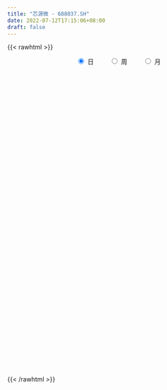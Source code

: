 ```yaml
---
title: "芯源微 - 688037.SH"
date: 2022-07-12T17:15:06+08:00
draft: false
---
```

{{< rawhtml >}}
    <div style="text-align: center">
        <label style="padding: 1rem;"><input style="margin-right: .5rem" type="radio" name="period" value="D" checked onclick="period_change(this)">日</label>
        <label style="padding: 1rem;"><input style="margin-right: .5rem" type="radio" name="period" value="W" onclick="period_change(this)">周</label>
        <label style="padding: 1rem;"><input style="margin-right: .5rem" type="radio" name="period" value="M" onclick="period_change(this)">月</label>
    </div>
    <div id="chart" style="height: 700px;"></div> 
    <script type="text/javascript">
        const D_v = [22683.1,35351.9,24400.16,39507.35,26197.01,26810.59,32271.61,57708.87,43448.81,56652.19,56261.81,34251.07,43810.15,37953.74,37963.05,47174.36,39078.25,36600.87,19349.08,18637.96,17834.83,16092.69,16626.09,22022.64,12704.76,10115.49,15570.11,14780.58,16539.72,21568.88,16411.44,16998.32,13633.7,16067.37,12899.88,60731.67,69074.74,51279.62,34552.03,31836.81,28663.47,23576.93,23564.9,18435.71,25474.81,17687.29,18948.61,27187.14,17381.31,14529.3,11026.0,11393.19,12058.29,18892.23,17723.66,14405.75,14482.36,11908.51,8815.06,12895.72,21374.77,13264.95,17160.53,11236.25,9375.23,7819.04,10450.94,7430.42,7596.86,6801.78,6857.72,8518.19,6802.56,11071.61,7758.45,9888.56,10453.41,7097.59,5921.86,9037.96,13320.18,5882.8,9309.35,5892.41,5488.07,5433.12,17052.99,28769.01,19469.66,15928.65,11024.84,11328.68,10322.67,32779.58,16799.32,15657.49,10410.07,6664.72,5847.46,11685.15,7871.09,7226.4,5455.84,6080.06,6715.65,6878.75,6290.66,5236.13,7020.86,6600.85,7983.0,8839.35,5996.63,7327.34,8586.7,7700.5,6055.78,6992.51,6782.16,10527.26,15094.9,15554.55,14079.43,11763.69,7596.59,8708.73,6991.42,8960.1,13580.82,11642.12,22888.33,28616.88,30438.91,21475.59,11835.42,25213.87,14727.91,17594.69,14250.4,15059.0,32911.13,33697.59,32460.52,20920.51,19238.38,13387.53,14948.09,12952.74,19242.41,10280.54,9782.91,9715.93,10357.78,10561.78,10686.61,11455.49,15334.49,9725.91,6821.58,4924.74,6855.44,5143.88,5267.29,4969.8,4982.34,6172.73,6527.85,4253.96,5972.21,3664.77,4594.13,4037.5,5732.16,7489.61,3390.99,5426.86,4856.4,4334.89,3347.91,3591.39,3538.39,4039.58,5376.09,8101.14,5178.49,3253.12,3831.58,3571.3,3830.04,6899.08,6178.59,8805.96,10680.64,9905.19,6991.29,4487.86,3187.3,2474.79,3010.5,3818.31,2533.36,8412.93,5413.76,2622.85,4205.07,3525.3,10489.67,7997.49,4999.68,3984.24,6202.21,6740.16,4433.87,3272.43,4356.4,3830.11,4521.07,5306.94,8852.19,5883.02,12628.81,12261.22,9741.8,9010.32,5696.37,5636.99,21811.14,18788.63,15064.29,16379.12,18534.02,7848.59,10818.76,20438.42,14632.86,7469.08,18258.44,9097.58,11876.04,18527.45,20506.82,30507.09,16575.64,13352.85,18044.36,13921.09,17506.53,17475.6,13663.25,32410.92,21428.74,15133.24,32631.22,39945.38,23692.33,20812.48,21512.3,22218.65,20233.27,13226.76,14240.4,25705.25,12230.85,17007.67,25073.66,38438.2,32273.62,29090.13,31662.88,26333.8,30534.22,35646.28,22706.62,39695.27,45732.5,36189.56,23269.96,37558.44,26929.88,31621.72,24108.21,18033.93,28870.67,24020.31,24185.62,21355.1,16232.69,28071.58,25641.56,16939.95,17923.89,14316.07,20046.63,15175.57,19428.33,23376.34,31670.04,20843.57,10515.53,14549.5,14252.38,24124.77,22095.2,18504.22,17976.86,14144.83,10844.07,16886.88,18952.36,14456.11,13851.22,12404.31,10699.19,11648.33,12103.95,23360.56,19880.58,10961.95,13601.2,14205.13,17944.81,8409.41,10342.45,7334.65,15153.69,10845.12,10386.95,7026.22,11574.59,11911.64,23408.5,16818.09,16448.46,12664.47,16211.55,25680.86,21481.24,22428.93,34217.97,28077.55,15583.33,15511.85,13533.31,12736.28,9624.49,19020.92,18759.31,16790.09,16028.3,12305.97,9815.57,13918.38,11643.55,11135.72,11077.9,8581.95,11742.63,11522.57,15079.15,14633.29,12127.51,16579.17,15704.66,15186.48,14793.66,12582.11,9605.88,14278.88,15462.44,10815.33,12472.31,8749.06,10621.01,11519.64,13297.18,11987.21,14180.99,10769.02,11964.85,19306.9,23100.33,14125.84,8174.4,17461.8,33197.4,28738.29,17762.55,10972.54,11549.44,21245.98,17208.98,17354.81,11355.44,12702.94,11830.43,9517.34,9361.23,10902.15,9418.03,10040.83,10643.64,15342.78,14599.0,7359.18,6853.54,6809.3,35047.4,46861.07,28693.98,26551.32,19416.93,19849.33,13214.73,15254.82,14748.47,24925.77,26720.73,32286.19,24430.75,12385.66,23849.42,28951.7,33912.71,17318.09,20923.15,13570.99,12251.2,16230.1,12075.65,10879.62,12997.53,17562.26,9495.82,14203.76,14623.04,9141.02,12148.63,11955.35,11408.4,14479.48,26697.0,14170.33,16855.38,12276.57,8976.07,14279.87,13106.52,17599.49,13682.46,16284.82,23774.37,19913.59,15523.67,16760.48,9523.6,35383.34,28472.36,18382.39,11022.11,13045.02,19352.44,17307.68,20300.83,15316.42,13846.82,16394.63,12185.64,11910.26,10537.99,11259.33,26180.02,29759.84,35455.89,34457.76,28446.15,20639.87,17131.3,22426.17,12687.9,24621.08,20037.45,20694.3,15546.19,16802.36,17229.95,18236.36,18069.58,12877.14,30162.27,27598.25,19719.69,19724.11,14029.34,27764.82,23926.01,43274.16,18688.59,29037.16,21473.48,24042.49]
const D_histogram = [0.0,0.3637606838,0.5144249154,1.0202316505,1.2475435752,1.2727773444,1.1447925454,1.5879388041,1.3928189389,1.9100221594,1.9181499437,1.9731818102,2.1414893641,2.0460892279,2.1916201437,2.0115834427,1.0299015362,-0.9016234455,-2.3781288207,-3.0756298785,-3.3351039472,-3.3894488318,-3.2689107378,-3.7791889318,-4.0387523493,-3.8107595856,-3.029000723,-2.3835057373,-1.6910032189,-0.8521519443,-0.5073303437,-0.062774787,0.0931080287,-0.2109143785,-0.1211601626,0.973597779,2.6973767896,2.7194954014,2.5387995786,2.1708518694,1.5652236512,0.597571696,0.0962944316,-0.4439888211,-0.3124912035,-0.4138647304,-0.80491144,-0.6251117438,-0.671790725,-0.6720109689,-0.7130443651,-0.595916632,-0.4788885242,-0.2348636185,-0.3312913391,-0.6027511813,-0.8196184442,-0.9086212632,-0.8048071975,-0.6737299364,-0.1869231444,-0.0817095423,0.28826456,0.5443958558,0.5517700292,0.370951417,0.4522293532,0.2949088369,0.0166741065,-0.317694377,-0.3747947411,-0.3021245389,-0.0689127626,0.3511342838,0.5623322884,0.3954257395,0.1582848263,-0.0437985234,-0.0670726525,-0.1587800277,-0.5115725152,-0.7926444469,-1.1768720442,-1.308732009,-1.3293153696,-1.2122262542,-0.6937716516,0.1585059134,0.7703741901,1.2034711874,1.2629458395,1.4070768842,1.2865433523,1.7680450781,1.7462923563,1.1305773488,0.5896457926,0.3044800007,0.0611373847,0.0065973127,-0.081199685,-0.1218744578,-0.1261366813,-0.2276806851,-0.272037901,-0.3235549561,-0.4495119167,-0.5085616455,-0.4378194787,-0.2590806831,-0.0584452234,-0.0529427273,-0.1392810966,-0.1258158746,-0.2761293345,-0.5065471786,-0.5154779529,-0.4196797699,-0.4352507383,-0.2763103305,-0.4943242031,-0.8345803181,-0.8660413236,-0.6326856919,-0.5817344332,-0.6062506321,-0.6805068371,-0.8302732463,-0.6449294687,-0.3279906506,0.3555055097,1.3182662899,2.1377473121,2.4424300569,2.4080138626,1.6934184099,1.1215306061,0.8866832406,0.7221285855,0.3865269193,1.0561774089,1.3534659706,1.6456704684,1.3655114528,1.2685049836,1.0478964496,0.7270839999,0.442227164,0.3508228041,0.135773791,-0.1592112362,-0.2344778292,-0.1567001398,-0.0167116448,-0.0913671436,-0.5229882369,-1.480000248,-1.6776532297,-1.5740699609,-1.5515542165,-1.2252205283,-0.9448595347,-0.7843525224,-0.7387791935,-0.68107178,-0.8176192393,-0.8212023207,-0.5957966451,-0.4600470966,-0.3655001178,-0.3500409728,-0.3229001722,-0.4971699311,-0.8505907544,-0.962706217,-0.7974419963,-0.7734067719,-0.8284538893,-0.8376733288,-0.7379187927,-0.6359502217,-0.4867120607,-0.3030730526,0.0361434115,0.033811564,0.0376199678,0.1707123735,0.1866566603,0.1649277666,0.0265372481,0.1132282063,0.4019255139,0.5995226108,0.8610358015,0.9120899304,0.8628532858,0.713080178,0.5416185779,0.4779123346,0.4329412579,0.3781093593,0.6241579126,0.6360386017,0.5852287904,0.6094127323,0.6154032583,0.8048322464,0.6309652302,0.3844864191,0.2462156595,0.1345915688,0.2526212592,0.2468161592,0.144628458,-0.0071991899,0.0316244436,0.0946635401,0.2204141797,0.397522074,0.4319798063,0.6397177613,0.9079784983,1.0474319181,1.2183454568,1.2159989975,1.1483567436,1.6418793251,1.807851892,2.1558381912,2.4313783441,2.2873367485,1.8628635613,1.556319336,1.9380136574,1.9021321778,1.660780149,1.738575506,1.4493228,1.1882074663,0.9857023266,1.4479714758,2.1679107503,2.3704090458,2.3946642892,2.1626246626,1.4631963124,0.6943246727,0.4752258386,-0.1189577389,0.4986578304,0.1594208627,-0.4953748931,0.7366829364,1.8189760319,2.8218229301,3.0904589887,3.4412897614,3.6176547763,3.0379351566,1.9816168852,1.5944930847,1.9236264553,1.8140521977,1.8427379012,4.1496207106,7.4151731013,7.7201129719,8.2775379182,7.3752137684,4.767105551,5.2157922391,5.1518476177,3.5775788221,-1.255740787,-4.0592413236,-5.4125766211,-5.8355991456,-6.3662886106,-7.4192715512,-7.4001013899,-6.8506946686,-6.7211411802,-7.1627517445,-7.8877818409,-7.4153575723,-6.3617149565,-5.8626410466,-3.4399260041,-1.6231168498,-0.6452082379,-0.7062154984,-1.2329834025,-2.0161513791,-2.4510595383,-2.9571120918,-4.288801996,-5.0034949808,-4.8397022985,-4.5414913164,-4.0890064398,-3.5274225883,-1.3885094785,-0.6679916871,1.085819255,2.8612647169,2.6916685436,2.2706366867,3.1575667283,3.8654712758,3.7228247423,3.0256403131,1.9952175483,0.8634704843,0.9157747701,0.1654701622,-2.10703595,-3.2651733719,-4.0555530185,-4.7351459458,-4.7226086598,-4.9438945994,-4.8944749342,-4.6668174023,-4.3593738704,-3.5179831645,-2.3269594789,-1.585297653,-1.2096926606,-1.4161386116,-0.9222759903,-1.119858855,-0.8565944122,-0.3846131108,0.0730688843,0.0994071437,-0.5087040885,-0.0959568539,0.8018475858,3.9414283942,5.359064392,5.2043710105,4.412054831,3.7455163104,2.6775048004,1.9508304707,2.0358949528,2.0303287686,2.299302209,2.6629370862,2.4187665067,2.0370475654,1.3528253501,0.9610609929,0.1787221178,-0.0030764051,-0.2667141546,-0.4510707758,-0.6854477198,-1.2481197552,-1.824675719,-1.7775795287,-2.3641956813,-2.1414546309,-1.66519417,-2.3211752101,-2.7000911189,-3.0573818012,-3.4437049512,-3.7007854602,-4.2333865082,-4.4180102061,-4.2556524191,-3.984391312,-3.2109449083,-2.6913956347,-2.473339121,-2.6670261279,-2.5741436554,-2.5469832259,-2.6115179952,-2.7605664101,-2.453256016,-2.3867119138,-1.9662408206,-0.6516265294,0.3084917558,0.5607864194,0.5125567305,0.6244923503,1.5538557725,1.8596828555,2.2860200261,2.0417440893,1.96603339,1.6987118714,1.3373885469,1.205541123,0.7641160859,0.2362062994,-0.1662506946,0.1478787033,0.621844917,1.3720323422,1.5981274369,1.6665844564,1.8107302131,3.6103251324,4.6863360322,5.1128194287,4.9941586634,4.9466554923,4.4065580325,3.6104429185,2.9707160659,2.0990342812,2.0750380586,2.2865983138,2.0781142322,1.8174018362,1.0369770681,0.8028130187,1.3305513231,1.5010351887,1.4760839894,1.6271627632,1.2036689285,0.7560365684,-0.0780996932,-0.8565900043,-1.3404603642,-2.1103023135,-2.1316212312,-2.3849041602,-2.7304029106,-3.0334229753,-3.3387119335,-3.3448409776,-3.6973294854,-3.8507166537,-4.1209551272,-3.647621336,-3.196342663,-2.5085015382,-2.2764488354,-2.0581683932,-2.1309640842,-2.4024165768,-3.061389973,-3.5113843845,-3.119782268,-2.4004491457,-1.5462286982,-0.7686961759,-0.0724940952,0.3800475292,1.1753922752,1.9102071911,2.5003915575,2.830546219,2.9733224821,3.4157996315,3.6271314127,4.0871407127,4.1896775637,4.2191592613,3.6517921714,3.1344404304,2.5567328389,2.0415954647,1.7437421336,1.9230169993,2.1405913868,3.0372485463,3.7848627407,3.7166893463,3.1597403662,2.2258952041,1.6746964088,1.2620517486,0.2900251228,-0.4009381487,-0.4937805863,-0.4520762753,-0.615652345,-0.9145086488,-1.4610090797,-1.3911029372,-1.3393048989,-0.5690835639,-0.0207188685,-0.0727923382,-0.0822219636,-0.200811337,-1.0333621094,-1.5303171093,-1.0560376488,-0.9150753695,-0.4082311118,-0.1827125355,-0.6803592631]
const D_fast = [0.0,0.4547008547,0.7339713152,1.4948359629,2.0340337814,2.3774618867,2.535675224,3.3758061838,3.5288910533,4.5235998137,5.0112650839,5.559592403,6.2632722979,6.6793944686,7.3728304204,7.6956895801,6.9714830576,4.8145522145,2.7435146341,1.2771061067,0.1838560512,-0.7178510413,-1.4145406318,-2.8696160588,-4.1388675636,-4.8635646962,-4.8390560144,-4.789437463,-4.5196857494,-3.8938724609,-3.6758834462,-3.2470215862,-3.0678617634,-3.4246127652,-3.3651485899,-2.0269912036,0.3711320045,1.0731244666,1.5271285384,1.7018937966,1.4875714911,0.6693124599,0.1921088035,-0.4591716545,-0.4057968377,-0.6106365473,-1.2029111169,-1.1793893567,-1.3940160191,-1.5622390052,-1.7815334927,-1.8133849176,-1.8160789408,-1.6307699397,-1.8100204951,-2.2321681326,-2.6539400066,-2.9700981415,-3.0674858751,-3.1048410981,-2.6647650921,-2.5799788756,-2.1379386333,-1.7457083736,-1.6003916929,-1.6884724509,-1.4941371763,-1.5777304834,-1.8517966872,-2.2655887649,-2.4163878142,-2.4192487468,-2.2032651612,-1.6954345438,-1.3436534671,-1.4117035811,-1.6092732877,-1.8223062683,-1.8623485605,-1.9937509427,-2.4744365589,-2.9536696024,-3.6321152107,-4.0911581778,-4.4440703808,-4.6300378289,-4.2850261392,-3.3931220959,-2.5886602716,-1.8546954775,-1.4794843655,-0.9835840998,-0.7824817936,0.1410312017,0.555851569,0.2227808987,-0.1707392093,-0.379785001,-0.6078432708,-0.6607340148,-0.7688309336,-0.8399743209,-0.8757707148,-1.0342348898,-1.1466015809,-1.279007375,-1.5173423148,-1.703532455,-1.7422451579,-1.628276533,-1.4422523793,-1.449985565,-1.5711442084,-1.5891329551,-1.8084787486,-2.1655333874,-2.3033336498,-2.3124554093,-2.4368390624,-2.3469762371,-2.6885711605,-3.237472355,-3.4854436915,-3.4102594828,-3.5047418323,-3.6808206892,-3.9252036035,-4.2825383243,-4.2584269138,-4.0234857585,-3.2511132207,-1.9587858681,-0.6048680178,0.3104222412,0.8780095125,0.5867686623,0.29526351,0.2820869547,0.298064446,0.0590945097,0.9927893514,1.6284444058,2.3320665207,2.3932853683,2.613405145,2.6547707234,2.5157292737,2.3414292288,2.3377305699,2.1566250045,1.8218371683,1.6879511181,1.7265537725,1.8623643562,1.7648670716,1.202498919,-0.124513154,-0.7415794431,-1.0315136646,-1.3968864744,-1.3768579182,-1.3327118082,-1.3682929265,-1.5074143961,-1.6199749276,-1.9609271966,-2.1698108582,-2.093354344,-2.0726165696,-2.0694446203,-2.1414957184,-2.1950799609,-2.4936422026,-3.0597107145,-3.4125027313,-3.4465990096,-3.6159154783,-3.878076068,-4.0967138397,-4.1814390018,-4.2384579862,-4.2108978403,-4.1030270954,-3.7547747784,-3.7486537349,-3.7354403392,-3.55966984,-3.4970613882,-3.4775583402,-3.6093145467,-3.4943165369,-3.1051378508,-2.7576601013,-2.2808879602,-2.0018113487,-1.8353346719,-1.8068377351,-1.8428946908,-1.7871228504,-1.7238586126,-1.6841631714,-1.28207514,-1.1111848004,-1.0156874141,-0.8391502891,-0.6793089485,-0.2886718988,-0.3047976075,-0.4551548139,-0.5318716586,-0.6098478571,-0.4286628519,-0.3727639121,-0.4387944988,-0.5924219442,-0.5456921998,-0.4589872183,-0.2781330337,-0.0016446209,0.1408080629,0.5084754583,1.0037308199,1.4050422192,1.8805421221,2.1821954121,2.4016423441,3.305634757,3.9235702969,4.8105161439,5.6939008827,6.1216934743,6.1629361775,6.2454717862,7.1116695219,7.5513210867,7.7251640952,8.2376033286,8.3106813226,8.3466178555,8.3905382975,9.2148003156,10.4767172777,11.2718178347,11.8947391504,12.2033556895,11.8697264174,11.2744359458,11.1741435714,10.5502205592,11.292500586,10.993118834,10.2144793549,11.6307079186,13.1677450221,14.8760476528,15.9172984586,17.1284516715,18.2092303806,18.38899455,17.8280804999,17.8395799706,18.6496199551,18.9935587468,19.4829289256,22.8272169127,27.9465625787,30.1815306923,32.8083401181,33.7498194105,32.3334875807,34.0861223286,35.3101396116,34.6302655216,29.4830107157,25.6646998483,22.9582203955,21.0762980846,18.9540364669,16.0462356386,14.2153804524,13.0521135065,11.5013816999,9.2690831995,6.5721076428,5.1906925184,4.653906395,3.6873200432,5.2500535847,6.6610835266,7.477690079,7.2401289439,6.4051151892,5.1179093678,4.070236324,2.8249057476,0.4210153444,-1.5445513856,-2.590684278,-3.427846125,-3.9976128584,-4.3178846539,-2.5260989137,-1.9725790441,0.0526867118,2.5434483529,3.0467693155,3.1933966302,4.869718354,6.5439907204,7.3320503724,7.3912760215,6.8596576438,5.9437782009,6.2250261792,5.5160891118,2.7168240121,0.7423932473,-1.0618746539,-2.9252540677,-4.0933689466,-5.5506285361,-6.7248276044,-7.6638744231,-8.4462743588,-8.484379444,-7.8750956282,-7.5297582155,-7.4565763882,-8.0170569921,-7.7537633685,-8.2313109469,-8.1821951072,-7.8063670834,-7.3304178673,-7.279227822,-8.0145150762,-7.6257570552,-6.527490719,-2.4025528121,0.3548492838,1.5012486548,1.8119461831,2.0817867401,1.6831514303,1.4441847182,2.0382229385,2.5402389465,3.3840379391,4.4134070879,4.7739281351,4.9014710851,4.5554552073,4.4039560984,3.6662977527,3.4837301286,3.1534138404,2.8562895252,2.4505506513,1.5758486771,0.5431237836,0.1458250917,-1.0318399813,-1.3444625886,-1.2845006702,-2.5207755128,-3.5747142014,-4.696350334,-5.9435997218,-7.1258765958,-8.7168242709,-10.0059505203,-10.9075058381,-11.632342559,-11.6616323823,-11.8149320174,-12.2152102839,-13.0756538229,-13.6263072642,-14.2358926412,-14.9533069093,-15.7924969267,-16.0985005365,-16.6286344128,-16.6997235248,-15.5480158659,-14.5107746417,-14.1182833733,-14.0383738796,-13.7703151722,-12.4524878069,-11.6817400101,-10.6838978329,-10.4177377474,-10.0019400991,-9.84458365,-9.8715598377,-9.7020219809,-9.9524179964,-10.4212762081,-10.8652958758,-10.5141968021,-9.8847693591,-8.7915738484,-8.1659468945,-7.6808437608,-7.0840154508,-4.3818392484,-2.1342443406,-0.429556087,0.7003228136,1.8894835156,2.451025564,2.5575211795,2.6604733435,2.313550129,2.808313421,3.5915232547,3.9025677312,4.0962057942,3.5750252931,3.5415644984,4.4019406336,4.9476832964,5.2917530944,5.8496225589,5.7270459564,5.4684227384,4.6147615535,3.6221237414,2.8031382904,1.5057207628,0.9514965373,0.1019875682,-0.9261119098,-1.9874877184,-3.1274546599,-3.9697939485,-5.2466148276,-6.3626811593,-7.6631584146,-8.1017299574,-8.4495369501,-8.38882121,-8.725880716,-9.0221423721,-9.6276790842,-10.4997357209,-11.9240566104,-13.251897118,-13.6402405685,-13.5210197326,-13.0533564597,-12.4679979813,-11.7899194245,-11.2423659178,-10.153173103,-8.9408063893,-7.7255241335,-6.6877329172,-5.8016260337,-4.5051989763,-3.387084342,-1.9052898638,-0.7553336219,0.3289378911,0.674518844,0.9407772107,1.0022528288,0.9975143208,1.1355965231,1.7956256386,2.5483478728,4.2043171689,5.8981470485,6.7591459907,6.9921321022,6.614760741,6.482236048,6.3851043249,5.4855839798,4.6943861712,4.478098587,4.4067838291,4.0892946732,3.5618112072,2.6500585064,2.3721889145,2.0891607282,2.7171111721,3.2602961505,3.1900245962,3.1600394799,2.9912472722,1.9003559725,1.0208216953,1.2310917436,1.1432851805,1.5480716602,1.7279121027,1.0601755593]
const D_slow = [0.0,0.0909401709,0.2195463998,0.4746043124,0.7864902062,1.1046845423,1.3908826787,1.7878673797,2.1360721144,2.6135776543,3.0931151402,3.5864105928,4.1217829338,4.6333052408,5.1812102767,5.6841061374,5.9415815214,5.71617566,5.1216434548,4.3527359852,3.5189599984,2.6715977904,1.854370106,0.909572873,-0.1001152143,-1.0528051107,-1.8100552914,-2.4059317257,-2.8286825305,-3.0417205166,-3.1685531025,-3.1842467992,-3.1609697921,-3.2136983867,-3.2439884273,-3.0005889826,-2.3262447852,-1.6463709348,-1.0116710402,-0.4689580728,-0.07765216,0.071740764,0.0958143719,-0.0151828334,-0.0933056343,-0.1967718169,-0.3979996769,-0.5542776128,-0.7222252941,-0.8902280363,-1.0684891276,-1.2174682856,-1.3371904166,-1.3959063213,-1.478729156,-1.6294169513,-1.8343215624,-2.0614768782,-2.2626786776,-2.4311111617,-2.4778419478,-2.4982693333,-2.4262031933,-2.2901042294,-2.1521617221,-2.0594238678,-1.9463665295,-1.8726393203,-1.8684707937,-1.9478943879,-2.0415930732,-2.1171242079,-2.1343523986,-2.0465688276,-1.9059857555,-1.8071293206,-1.767558114,-1.7785077449,-1.795275908,-1.8349709149,-1.9628640437,-2.1610251555,-2.4552431665,-2.7824261688,-3.1147550112,-3.4178115747,-3.5912544876,-3.5516280093,-3.3590344618,-3.0581666649,-2.742430205,-2.390660984,-2.0690251459,-1.6270138764,-1.1904407873,-0.9077964501,-0.760385002,-0.6842650018,-0.6689806556,-0.6673313274,-0.6876312487,-0.7180998631,-0.7496340334,-0.8065542047,-0.87456368,-0.955452419,-1.0678303981,-1.1949708095,-1.3044256792,-1.36919585,-1.3838071558,-1.3970428377,-1.4318631118,-1.4633170804,-1.5323494141,-1.6589862087,-1.787855697,-1.8927756394,-2.001588324,-2.0706659066,-2.1942469574,-2.4028920369,-2.6194023678,-2.7775737908,-2.9230073991,-3.0745700571,-3.2446967664,-3.452265078,-3.6134974451,-3.6954951078,-3.6066187304,-3.2770521579,-2.7426153299,-2.1320078157,-1.53000435,-1.1066497476,-0.826267096,-0.6045962859,-0.4240641395,-0.3274324097,-0.0633880574,0.2749784352,0.6863960523,1.0277739155,1.3449001614,1.6068742738,1.7886452738,1.8992020648,1.9869077658,2.0208512136,1.9810484045,1.9224289472,1.8832539123,1.8790760011,1.8562342152,1.7254871559,1.3554870939,0.9360737865,0.5425562963,0.1546677422,-0.1516373899,-0.3878522736,-0.5839404042,-0.7686352025,-0.9389031475,-1.1433079574,-1.3486085375,-1.4975576988,-1.612569473,-1.7039445024,-1.7914547456,-1.8721797887,-1.9964722715,-2.2091199601,-2.4497965143,-2.6491570134,-2.8425087064,-3.0496221787,-3.2590405109,-3.4435202091,-3.6025077645,-3.7241857797,-3.7999540428,-3.7909181899,-3.7824652989,-3.773060307,-3.7303822136,-3.6837180485,-3.6424861068,-3.6358517948,-3.6075447432,-3.5070633647,-3.3571827121,-3.1419237617,-2.9139012791,-2.6981879576,-2.5199179131,-2.3845132686,-2.265035185,-2.1567998705,-2.0622725307,-1.9062330526,-1.7472234021,-1.6009162045,-1.4485630214,-1.2947122069,-1.0935041453,-0.9357628377,-0.8396412329,-0.7780873181,-0.7444394259,-0.6812841111,-0.6195800713,-0.5834229568,-0.5852227543,-0.5773166434,-0.5536507583,-0.4985472134,-0.3991666949,-0.2911717433,-0.131242303,0.0957523216,0.3576103011,0.6621966653,0.9661964147,1.2532856006,1.6637554318,2.1157184048,2.6546779526,3.2625225387,3.8343567258,4.3000726161,4.6891524501,5.1736558645,5.6491889089,6.0643839462,6.4990278227,6.8613585227,7.1584103892,7.4048359709,7.7668288398,8.3088065274,8.9014087889,9.5000748612,10.0407310268,10.4065301049,10.5801112731,10.6989177328,10.669178298,10.7938427556,10.8336979713,10.709854248,10.8940249821,11.3487689901,12.0542247227,12.8268394698,13.6871619102,14.5915756043,15.3510593934,15.8464636147,16.2450868859,16.7259934997,17.1795065491,17.6401910244,18.6775962021,20.5313894774,22.4614177204,24.5308021999,26.374605642,27.5663820298,28.8703300895,30.158291994,31.0526866995,30.7387515027,29.7239411718,28.3707970166,26.9118972302,25.3203250775,23.4655071897,21.6154818423,19.9028081751,18.2225228801,16.431834944,14.4598894837,12.6060500906,11.0156213515,9.5499610899,8.6899795888,8.2842003764,8.1228983169,7.9463444423,7.6380985917,7.1340607469,6.5212958623,5.7820178394,4.7098173404,3.4589435952,2.2490180205,1.1136451914,0.0913935815,-0.7904620656,-1.1375894352,-1.304587357,-1.0331325432,-0.317816364,0.3551007719,0.9227599436,1.7121516256,2.6785194446,3.6092256302,4.3656357084,4.8644400955,5.0803077166,5.3092514091,5.3506189497,4.8238599621,4.0075666192,2.9936783645,1.8098918781,0.6292397132,-0.6067339367,-1.8303526702,-2.9970570208,-4.0869004884,-4.9663962795,-5.5481361493,-5.9444605625,-6.2468837277,-6.6009183805,-6.8314873781,-7.1114520919,-7.3256006949,-7.4217539726,-7.4034867516,-7.3786349656,-7.5058109878,-7.5298002012,-7.3293383048,-6.3439812063,-5.0042151082,-3.7031223556,-2.6001086479,-1.6637295703,-0.9943533702,-0.5066457525,0.0023279857,0.5099101779,1.0847357301,1.7504700017,2.3551616284,2.8644235197,3.2026298572,3.4428951055,3.4875756349,3.4868065336,3.420127995,3.307360301,3.1359983711,2.8239684323,2.3677995025,1.9234046204,1.3323557,0.7969920423,0.3806934998,-0.1996003027,-0.8746230825,-1.6389685328,-2.4998947706,-3.4250911356,-4.4834377627,-5.5879403142,-6.651853419,-7.647951247,-8.450687474,-9.1235363827,-9.7418711629,-10.4086276949,-11.0521636088,-11.6889094153,-12.3417889141,-13.0319305166,-13.6452445206,-14.241922499,-14.7334827042,-14.8963893365,-14.8192663976,-14.6790697927,-14.5509306101,-14.3948075225,-14.0063435794,-13.5414228655,-12.969917859,-12.4594818367,-11.9679734892,-11.5432955213,-11.2089483846,-10.9075631039,-10.7165340824,-10.6574825075,-10.6990451812,-10.6620755054,-10.5066142761,-10.1636061906,-9.7640743313,-9.3474282172,-8.894745664,-7.9921643809,-6.8205803728,-5.5423755156,-4.2938358498,-3.0571719767,-1.9555324686,-1.052921739,-0.3102427225,0.2145158478,0.7332753624,1.3049249409,1.8244534989,2.278803958,2.538048225,2.7387514797,3.0713893105,3.4466481077,3.815669105,4.2224597958,4.5233770279,4.71238617,4.6928612467,4.4787137457,4.1435986546,3.6160230762,3.0831177685,2.4868917284,1.8042910008,1.0459352569,0.2112572736,-0.6249529708,-1.5492853422,-2.5119645056,-3.5422032874,-4.4541086214,-5.2531942872,-5.8803196717,-6.4494318806,-6.9639739789,-7.4967149999,-8.0973191441,-8.8626666374,-9.7405127335,-10.5204583005,-11.1205705869,-11.5071277615,-11.6993018054,-11.7174253292,-11.622413447,-11.3285653782,-10.8510135804,-10.225915691,-9.5182791362,-8.7749485157,-7.9209986079,-7.0142157547,-5.9924305765,-4.9450111856,-3.8902213702,-2.9772733274,-2.1936632198,-1.5544800101,-1.0440811439,-0.6081456105,-0.1273913607,0.407756486,1.1670686226,2.1132843078,3.0424566444,3.8323917359,4.388865537,4.8075396392,5.1230525763,5.195558857,5.0953243198,4.9718791733,4.8588601044,4.7049470182,4.476319856,4.1110675861,3.7632918518,3.4284656271,3.2861947361,3.2810150189,3.2628169344,3.2422614435,3.1920586092,2.9337180819,2.5511388046,2.2871293924,2.05836055,1.956302772,1.9106246382,1.7405348224]
const D_data = [['2020-06-19', 116.82, 116.6, 113.38, 119.88],['2020-06-22', 118.88, 122.3, 118.58, 126.17],['2020-06-23', 125.6, 121.4, 120.0, 125.89],['2020-06-24', 122.45, 128.3, 121.01, 130.68],['2020-06-29', 126.66, 127.8, 122.57, 127.89],['2020-06-30', 129.39, 127.1, 126.5, 130.99],['2020-07-01', 128.89, 126.05, 123.5, 130.0],['2020-07-02', 131.0, 135.39, 131.0, 144.0],['2020-07-03', 131.0, 129.54, 127.01, 132.8],['2020-07-06', 130.39, 141.01, 130.33, 145.0],['2020-07-07', 141.1, 138.0, 138.0, 151.99],['2020-07-08', 139.05, 140.8, 135.55, 141.88],['2020-07-09', 140.34, 145.03, 138.4, 150.85],['2020-07-10', 142.26, 144.23, 142.26, 148.93],['2020-07-13', 144.21, 149.79, 144.0, 149.96],['2020-07-14', 148.48, 148.08, 138.0, 153.79],['2020-07-15', 151.8, 136.93, 135.65, 152.88],['2020-07-16', 134.0, 118.0, 116.6, 134.8],['2020-07-17', 118.24, 113.91, 113.5, 120.95],['2020-07-20', 114.66, 116.26, 105.1, 117.8],['2020-07-21', 116.28, 117.14, 114.41, 120.48],['2020-07-22', 117.2, 116.6, 115.22, 119.36],['2020-07-23', 114.8, 116.62, 114.5, 119.5],['2020-07-24', 115.98, 105.02, 104.97, 115.98],['2020-07-27', 105.45, 102.99, 101.88, 108.17],['2020-07-28', 104.46, 105.78, 104.04, 106.9],['2020-07-29', 105.82, 112.51, 105.22, 112.8],['2020-07-30', 111.9, 112.2, 111.11, 115.88],['2020-07-31', 111.12, 114.41, 111.12, 115.45],['2020-08-03', 116.5, 118.96, 116.3, 122.5],['2020-08-04', 118.26, 114.99, 113.88, 118.91],['2020-08-05', 121.1, 117.7, 116.68, 122.0],['2020-08-06', 115.55, 115.27, 113.51, 117.8],['2020-08-07', 115.76, 108.6, 107.53, 115.96],['2020-08-10', 108.61, 112.36, 108.61, 112.5],['2020-08-11', 117.99, 128.07, 114.9, 134.0],['2020-08-12', 132.9, 144.7, 127.53, 144.7],['2020-08-13', 144.6, 130.0, 129.6, 144.7],['2020-08-14', 128.11, 128.95, 124.15, 134.93],['2020-08-17', 129.98, 126.9, 122.88, 129.98],['2020-08-18', 125.8, 122.74, 121.36, 128.95],['2020-08-19', 122.03, 114.8, 114.2, 122.8],['2020-08-20', 112.5, 116.95, 112.48, 120.8],['2020-08-21', 117.83, 113.5, 112.22, 120.11],['2020-08-24', 114.38, 120.5, 110.6, 122.4],['2020-08-25', 120.76, 117.35, 116.0, 122.89],['2020-08-26', 116.66, 111.85, 110.62, 117.5],['2020-08-27', 112.48, 117.79, 111.13, 121.98],['2020-08-28', 117.8, 114.7, 112.74, 117.8],['2020-08-31', 114.5, 114.5, 114.41, 119.0],['2020-09-01', 114.5, 113.18, 111.68, 114.7],['2020-09-02', 113.25, 114.68, 112.03, 115.44],['2020-09-03', 113.98, 114.7, 111.7, 115.9],['2020-09-04', 112.65, 116.79, 112.65, 120.97],['2020-09-07', 119.49, 112.49, 111.33, 119.49],['2020-09-08', 111.99, 108.7, 107.1, 112.18],['2020-09-09', 108.7, 107.24, 102.37, 110.98],['2020-09-10', 108.3, 107.04, 106.88, 112.8],['2020-09-11', 108.0, 108.5, 105.57, 109.8],['2020-09-14', 108.7, 108.55, 107.38, 112.8],['2020-09-15', 109.6, 113.99, 106.33, 118.1],['2020-09-16', 112.6, 110.35, 109.7, 114.89],['2020-09-17', 110.88, 114.69, 109.93, 115.97],['2020-09-18', 114.43, 114.96, 112.6, 115.8],['2020-09-21', 117.72, 112.68, 111.78, 117.72],['2020-09-22', 110.3, 109.92, 109.13, 112.94],['2020-09-23', 110.47, 112.98, 109.64, 114.83],['2020-09-24', 112.0, 109.81, 109.8, 113.99],['2020-09-25', 110.83, 106.97, 106.66, 111.05],['2020-09-28', 107.99, 104.21, 104.08, 107.99],['2020-09-29', 105.8, 106.06, 105.0, 108.46],['2020-09-30', 106.44, 107.16, 106.44, 110.45],['2020-10-09', 108.52, 109.55, 108.52, 111.05],['2020-10-12', 109.55, 113.48, 108.11, 114.66],['2020-10-13', 112.5, 112.66, 111.75, 114.9],['2020-10-14', 112.0, 108.16, 107.37, 112.0],['2020-10-15', 108.12, 106.15, 106.0, 112.49],['2020-10-16', 106.72, 105.19, 104.85, 108.0],['2020-10-19', 106.19, 106.52, 105.4, 107.82],['2020-10-20', 106.51, 105.0, 102.4, 106.52],['2020-10-21', 104.23, 99.98, 99.57, 105.35],['2020-10-22', 99.98, 98.34, 97.0, 99.98],['2020-10-23', 99.4, 94.12, 94.0, 100.86],['2020-10-26', 94.1, 94.51, 92.25, 95.77],['2020-10-27', 94.0, 94.01, 93.1, 95.33],['2020-10-28', 94.0, 94.51, 93.02, 95.06],['2020-10-29', 99.99, 100.0, 99.01, 103.28],['2020-10-30', 102.55, 107.18, 100.38, 115.0],['2020-11-02', 107.35, 108.02, 104.0, 110.95],['2020-11-03', 108.44, 108.95, 106.0, 112.0],['2020-11-04', 108.95, 106.18, 106.11, 110.0],['2020-11-05', 107.68, 108.5, 106.03, 109.4],['2020-11-06', 107.46, 106.01, 105.26, 108.88],['2020-11-09', 106.77, 115.5, 106.76, 117.8],['2020-11-10', 113.72, 111.65, 111.4, 114.97],['2020-11-11', 113.0, 103.48, 103.2, 113.0],['2020-11-12', 105.3, 101.85, 101.18, 105.8],['2020-11-13', 101.01, 103.07, 101.01, 104.49],['2020-11-16', 103.0, 102.21, 101.42, 104.2],['2020-11-17', 102.52, 103.7, 98.5, 104.36],['2020-11-18', 103.0, 102.77, 102.0, 104.88],['2020-11-19', 103.6, 102.83, 100.24, 104.5],['2020-11-20', 102.39, 102.96, 102.0, 103.78],['2020-11-23', 102.44, 101.2, 100.5, 103.44],['2020-11-24', 101.2, 101.2, 100.68, 103.67],['2020-11-25', 101.2, 100.48, 99.3, 102.96],['2020-11-26', 100.1, 98.61, 98.5, 101.22],['2020-11-27', 98.8, 98.4, 97.32, 100.47],['2020-11-30', 99.7, 99.5, 97.0, 101.58],['2020-12-01', 99.03, 101.06, 98.77, 101.2],['2020-12-02', 102.0, 102.04, 100.5, 103.8],['2020-12-03', 100.75, 99.91, 99.8, 103.3],['2020-12-04', 99.5, 98.26, 98.1, 100.3],['2020-12-07', 98.93, 99.0, 98.4, 100.97],['2020-12-08', 99.0, 96.2, 95.88, 99.0],['2020-12-09', 96.04, 93.62, 92.7, 96.54],['2020-12-10', 93.63, 95.09, 93.63, 96.03],['2020-12-11', 96.5, 96.0, 94.44, 97.02],['2020-12-14', 96.86, 94.2, 93.39, 96.87],['2020-12-15', 95.26, 96.2, 94.77, 97.39],['2020-12-16', 94.79, 90.7, 89.8, 94.86],['2020-12-17', 89.0, 86.79, 84.41, 89.0],['2020-12-18', 87.5, 88.61, 87.33, 91.99],['2020-12-21', 88.61, 91.49, 88.61, 93.67],['2020-12-22', 91.47, 89.08, 88.5, 91.84],['2020-12-23', 87.71, 87.3, 86.71, 89.29],['2020-12-24', 87.3, 85.44, 84.6, 87.98],['2020-12-25', 85.44, 82.8, 81.98, 85.44],['2020-12-28', 82.57, 86.0, 82.0, 87.0],['2020-12-29', 86.0, 88.1, 84.61, 89.55],['2020-12-30', 87.9, 94.9, 87.07, 96.5],['2020-12-31', 95.1, 103.05, 95.1, 109.1],['2021-01-04', 108.0, 107.05, 103.0, 108.58],['2021-01-05', 107.05, 105.14, 104.01, 108.66],['2021-01-06', 104.11, 103.31, 101.9, 106.58],['2021-01-07', 102.39, 94.21, 91.51, 102.45],['2021-01-08', 95.68, 93.5, 91.57, 96.5],['2021-01-11', 94.94, 96.24, 92.9, 98.5],['2021-01-12', 95.12, 96.61, 93.51, 97.6],['2021-01-13', 96.59, 93.5, 90.3, 97.29],['2021-01-14', 93.9, 107.56, 93.4, 108.8],['2021-01-15', 113.8, 106.5, 105.88, 115.0],['2021-01-18', 101.11, 109.31, 101.11, 112.18],['2021-01-19', 111.3, 103.5, 103.2, 111.5],['2021-01-20', 106.0, 106.0, 103.88, 108.91],['2021-01-21', 108.0, 104.73, 103.55, 109.42],['2021-01-22', 104.0, 102.96, 98.47, 105.99],['2021-01-25', 102.11, 102.5, 98.68, 105.0],['2021-01-26', 101.98, 104.5, 99.8, 107.9],['2021-01-27', 106.0, 102.6, 101.18, 106.0],['2021-01-28', 101.3, 100.49, 100.0, 104.1],['2021-01-29', 101.47, 102.36, 98.06, 102.36],['2021-02-01', 102.0, 104.4, 100.45, 106.3],['2021-02-02', 106.11, 105.97, 101.11, 106.11],['2021-02-03', 105.56, 103.68, 101.0, 105.8],['2021-02-04', 103.1, 97.84, 95.02, 104.5],['2021-02-05', 97.84, 86.9, 86.0, 98.26],['2021-02-08', 88.5, 92.18, 87.99, 94.55],['2021-02-09', 93.56, 94.5, 91.26, 95.44],['2021-02-10', 94.5, 92.62, 92.52, 96.31],['2021-02-18', 92.23, 96.26, 92.23, 98.65],['2021-02-19', 95.01, 96.42, 94.13, 96.8],['2021-02-22', 97.8, 95.35, 92.07, 98.8],['2021-02-23', 95.8, 93.76, 92.18, 95.8],['2021-02-24', 94.43, 93.5, 92.8, 96.2],['2021-02-25', 93.6, 90.1, 89.3, 95.0],['2021-02-26', 89.86, 90.55, 86.61, 92.4],['2021-03-01', 92.36, 93.25, 90.55, 93.36],['2021-03-02', 94.36, 92.46, 91.1, 95.96],['2021-03-03', 91.64, 92.0, 90.5, 92.27],['2021-03-04', 91.89, 90.77, 90.56, 94.5],['2021-03-05', 91.2, 90.5, 89.01, 91.55],['2021-03-08', 90.5, 86.97, 86.8, 91.65],['2021-03-09', 87.25, 82.45, 82.15, 88.44],['2021-03-10', 84.3, 83.15, 82.2, 84.3],['2021-03-11', 83.4, 85.7, 81.32, 86.95],['2021-03-12', 85.8, 83.42, 83.1, 85.8],['2021-03-15', 83.5, 81.28, 80.62, 83.58],['2021-03-16', 82.38, 80.56, 80.25, 82.5],['2021-03-17', 80.42, 81.06, 80.1, 81.93],['2021-03-18', 81.9, 80.58, 80.15, 81.9],['2021-03-19', 80.15, 80.88, 79.1, 80.88],['2021-03-22', 80.5, 81.36, 79.52, 82.9],['2021-03-23', 81.35, 84.08, 81.35, 85.4],['2021-03-24', 83.02, 80.2, 80.1, 83.89],['2021-03-25', 80.19, 79.77, 79.59, 81.27],['2021-03-26', 79.5, 81.31, 78.79, 82.55],['2021-03-29', 81.32, 79.86, 79.82, 82.1],['2021-03-30', 79.99, 78.99, 78.88, 80.0],['2021-03-31', 78.91, 76.65, 75.5, 79.24],['2021-04-01', 76.64, 78.87, 76.55, 79.8],['2021-04-02', 79.64, 82.12, 79.56, 82.65],['2021-04-06', 83.5, 82.21, 81.82, 84.8],['2021-04-07', 84.28, 84.38, 81.8, 85.57],['2021-04-08', 83.35, 82.87, 81.92, 84.3],['2021-04-09', 82.43, 81.93, 81.22, 84.29],['2021-04-12', 81.92, 80.39, 80.1, 82.51],['2021-04-13', 78.9, 79.4, 78.36, 80.88],['2021-04-14', 79.53, 80.19, 78.74, 80.55],['2021-04-15', 79.21, 80.18, 77.81, 80.8],['2021-04-16', 80.39, 79.81, 79.0, 81.0],['2021-04-19', 79.81, 84.22, 79.81, 84.49],['2021-04-20', 83.83, 82.23, 82.08, 84.47],['2021-04-21', 82.9, 81.59, 81.2, 83.6],['2021-04-22', 81.6, 82.72, 80.5, 83.69],['2021-04-23', 82.42, 82.87, 81.26, 83.47],['2021-04-26', 83.37, 86.1, 83.1, 86.47],['2021-04-27', 85.39, 82.02, 81.0, 85.39],['2021-04-28', 81.82, 80.25, 78.73, 82.75],['2021-04-29', 80.4, 80.7, 80.24, 83.46],['2021-04-30', 80.8, 80.4, 78.8, 83.19],['2021-05-06', 80.1, 83.35, 80.0, 83.6],['2021-05-07', 83.3, 82.21, 81.61, 83.95],['2021-05-10', 81.51, 80.78, 79.88, 83.49],['2021-05-11', 80.4, 79.44, 78.0, 81.38],['2021-05-12', 82.3, 81.45, 80.1, 82.3],['2021-05-13', 80.8, 82.0, 80.0, 83.83],['2021-05-14', 82.0, 83.35, 81.05, 83.84],['2021-05-17', 82.85, 85.0, 82.85, 85.43],['2021-05-18', 84.82, 84.07, 83.2, 84.82],['2021-05-19', 84.08, 87.3, 83.99, 88.88],['2021-05-20', 88.0, 89.97, 85.92, 90.36],['2021-05-21', 89.96, 90.28, 88.52, 91.5],['2021-05-24', 90.73, 92.5, 87.0, 93.0],['2021-05-25', 92.3, 91.88, 91.51, 93.7],['2021-05-26', 92.0, 91.98, 91.3, 94.5],['2021-05-27', 92.8, 101.5, 91.46, 105.0],['2021-05-28', 100.37, 100.84, 99.31, 104.49],['2021-05-31', 103.57, 106.45, 103.55, 108.13],['2021-06-01', 106.48, 109.5, 103.66, 112.94],['2021-06-02', 109.49, 107.0, 102.88, 110.08],['2021-06-03', 105.8, 104.19, 103.71, 107.95],['2021-06-04', 102.0, 105.7, 101.0, 107.44],['2021-06-07', 109.9, 116.64, 109.9, 118.0],['2021-06-08', 117.01, 114.66, 110.56, 117.49],['2021-06-09', 115.65, 113.6, 111.11, 115.65],['2021-06-10', 113.08, 119.42, 112.81, 121.93],['2021-06-11', 121.18, 116.48, 116.05, 121.18],['2021-06-15', 111.48, 117.4, 111.48, 120.64],['2021-06-16', 119.55, 118.79, 117.88, 126.28],['2021-06-17', 117.92, 129.89, 117.01, 131.24],['2021-06-18', 130.33, 138.93, 130.33, 142.0],['2021-06-21', 141.97, 138.0, 136.07, 145.58],['2021-06-22', 138.51, 139.61, 132.0, 140.1],['2021-06-23', 135.5, 139.06, 134.0, 144.77],['2021-06-24', 135.5, 133.59, 130.0, 137.63],['2021-06-25', 135.0, 131.1, 129.3, 137.29],['2021-06-28', 130.5, 137.3, 130.5, 141.3],['2021-06-29', 135.2, 132.06, 131.01, 138.88],['2021-06-30', 152.01, 149.0, 141.0, 152.88],['2021-07-01', 149.6, 139.57, 138.2, 150.0],['2021-07-02', 132.93, 134.32, 132.0, 140.0],['2021-07-05', 131.93, 161.18, 131.5, 161.18],['2021-07-06', 168.02, 168.2, 164.26, 184.82],['2021-07-07', 174.28, 176.4, 163.35, 178.0],['2021-07-08', 170.97, 174.8, 170.97, 182.0],['2021-07-09', 175.0, 182.03, 173.89, 185.8],['2021-07-12', 181.89, 186.13, 171.85, 186.88],['2021-07-13', 180.91, 180.37, 174.0, 185.0],['2021-07-14', 177.0, 174.2, 171.08, 181.0],['2021-07-15', 172.0, 182.4, 171.0, 186.18],['2021-07-16', 184.69, 194.99, 181.99, 216.0],['2021-07-19', 198.1, 194.01, 187.0, 200.08],['2021-07-20', 194.67, 199.48, 181.0, 200.98],['2021-07-21', 198.5, 239.38, 197.5, 239.38],['2021-07-22', 245.06, 273.97, 236.8, 280.0],['2021-07-23', 258.0, 255.7, 248.0, 263.95],['2021-07-26', 256.0, 270.99, 244.0, 271.0],['2021-07-27', 265.0, 261.68, 260.2, 302.35],['2021-07-28', 249.99, 239.5, 235.18, 254.05],['2021-07-29', 249.66, 280.0, 243.33, 287.4],['2021-07-30', 273.93, 283.0, 254.26, 301.0],['2021-08-02', 270.0, 267.5, 264.01, 287.0],['2021-08-03', 261.0, 214.6, 214.0, 261.0],['2021-08-04', 215.1, 221.5, 205.0, 226.8],['2021-08-05', 221.0, 228.74, 216.35, 236.9],['2021-08-06', 234.8, 235.01, 228.0, 247.53],['2021-08-09', 223.75, 229.9, 205.11, 246.3],['2021-08-10', 230.52, 217.0, 208.25, 237.47],['2021-08-11', 214.0, 224.9, 212.1, 235.94],['2021-08-12', 222.0, 230.33, 222.0, 238.0],['2021-08-13', 231.28, 224.18, 215.01, 232.04],['2021-08-16', 215.51, 213.07, 205.21, 221.81],['2021-08-17', 210.48, 202.51, 201.0, 218.98],['2021-08-18', 206.55, 212.62, 205.09, 215.76],['2021-08-19', 212.62, 220.2, 209.58, 228.6],['2021-08-20', 225.0, 214.02, 210.5, 225.0],['2021-08-23', 214.02, 243.63, 214.02, 247.62],['2021-08-24', 234.45, 246.72, 229.54, 262.19],['2021-08-25', 240.01, 244.05, 237.03, 258.0],['2021-08-26', 245.66, 234.12, 227.5, 248.9],['2021-08-27', 229.92, 227.02, 226.01, 238.46],['2021-08-30', 226.93, 220.0, 215.54, 235.57],['2021-08-31', 221.23, 220.24, 215.0, 226.0],['2021-09-01', 215.12, 215.5, 205.0, 220.6],['2021-09-02', 214.14, 198.0, 195.09, 214.14],['2021-09-03', 198.0, 197.03, 182.23, 204.6],['2021-09-06', 192.22, 203.0, 183.28, 209.33],['2021-09-07', 200.02, 202.41, 198.0, 207.8],['2021-09-08', 204.49, 203.0, 200.39, 212.65],['2021-09-09', 204.82, 204.01, 198.23, 208.82],['2021-09-10', 202.68, 229.0, 197.42, 232.02],['2021-09-13', 221.63, 217.98, 212.0, 230.6],['2021-09-14', 220.99, 237.65, 216.43, 238.81],['2021-09-15', 230.49, 248.99, 227.02, 257.99],['2021-09-16', 239.0, 231.2, 226.0, 246.73],['2021-09-17', 233.2, 228.53, 216.66, 238.7],['2021-09-22', 225.96, 248.56, 220.11, 255.0],['2021-09-23', 253.97, 253.78, 238.0, 262.08],['2021-09-24', 248.0, 248.15, 247.11, 261.92],['2021-09-27', 247.69, 242.2, 240.58, 266.6],['2021-09-28', 237.88, 236.01, 234.24, 253.58],['2021-09-29', 235.26, 230.73, 223.0, 239.0],['2021-09-30', 235.61, 244.1, 226.85, 251.58],['2021-10-08', 252.87, 233.34, 230.33, 253.0],['2021-10-11', 232.76, 206.0, 203.81, 234.5],['2021-10-12', 207.99, 209.13, 203.88, 215.0],['2021-10-13', 211.88, 206.01, 201.12, 212.77],['2021-10-14', 203.0, 200.22, 197.62, 210.88],['2021-10-15', 201.96, 203.46, 195.05, 208.12],['2021-10-18', 201.0, 196.08, 190.02, 202.15],['2021-10-19', 196.44, 194.88, 194.46, 202.49],['2021-10-20', 196.99, 193.68, 190.3, 196.99],['2021-10-21', 193.27, 192.0, 191.0, 198.02],['2021-10-22', 194.45, 198.0, 191.99, 207.99],['2021-10-25', 198.0, 204.8, 196.01, 211.0],['2021-10-26', 204.0, 202.02, 201.0, 214.83],['2021-10-27', 202.02, 198.47, 196.51, 205.49],['2021-10-28', 195.14, 189.66, 189.01, 202.0],['2021-10-29', 191.22, 197.32, 187.0, 204.18],['2021-11-01', 186.22, 187.64, 186.22, 200.84],['2021-11-02', 187.64, 191.77, 186.3, 199.87],['2021-11-03', 192.0, 194.83, 190.0, 204.0],['2021-11-04', 194.8, 195.99, 193.0, 202.1],['2021-11-05', 200.0, 190.91, 190.18, 205.77],['2021-11-08', 188.0, 180.15, 169.0, 192.17],['2021-11-09', 178.95, 191.1, 177.0, 193.93],['2021-11-10', 190.14, 199.96, 185.72, 203.0],['2021-11-11', 202.98, 239.95, 202.98, 239.95],['2021-11-12', 239.96, 233.66, 229.01, 248.0],['2021-11-15', 237.0, 221.0, 220.67, 237.0],['2021-11-16', 216.6, 213.85, 212.7, 220.99],['2021-11-17', 216.88, 214.44, 208.7, 216.88],['2021-11-18', 214.97, 207.09, 204.5, 214.97],['2021-11-19', 206.74, 208.25, 205.0, 211.0],['2021-11-22', 208.34, 218.25, 206.01, 221.49],['2021-11-23', 216.0, 219.0, 212.88, 227.0],['2021-11-24', 215.94, 225.01, 215.2, 235.45],['2021-11-25', 223.0, 230.11, 221.0, 237.0],['2021-11-26', 228.24, 225.15, 219.51, 231.0],['2021-11-29', 218.0, 223.89, 216.74, 229.0],['2021-11-30', 225.89, 219.0, 214.5, 227.3],['2021-12-01', 217.01, 221.15, 217.0, 227.32],['2021-12-02', 222.48, 214.02, 213.6, 224.93],['2021-12-03', 213.05, 219.5, 213.05, 224.18],['2021-12-06', 221.0, 217.65, 216.0, 225.88],['2021-12-07', 219.17, 217.62, 212.81, 219.91],['2021-12-08', 220.0, 215.86, 212.37, 223.99],['2021-12-09', 213.5, 209.23, 202.62, 213.88],['2021-12-10', 205.1, 205.1, 203.08, 210.0],['2021-12-13', 204.0, 210.34, 203.6, 212.59],['2021-12-14', 211.6, 199.5, 198.16, 212.12],['2021-12-15', 202.7, 207.0, 199.69, 210.77],['2021-12-16', 205.0, 210.63, 203.0, 222.74],['2021-12-17', 210.0, 194.36, 194.0, 210.24],['2021-12-20', 192.1, 192.93, 191.0, 195.68],['2021-12-21', 195.0, 188.71, 186.5, 195.43],['2021-12-22', 187.5, 183.42, 181.94, 191.38],['2021-12-23', 183.0, 180.0, 174.0, 184.0],['2021-12-24', 179.0, 170.65, 170.5, 180.8],['2021-12-27', 171.03, 168.87, 165.15, 173.0],['2021-12-28', 165.5, 168.8, 164.81, 170.42],['2021-12-29', 171.5, 167.01, 164.14, 176.16],['2021-12-30', 167.99, 172.1, 165.03, 173.45],['2021-12-31', 172.1, 168.8, 165.5, 172.8],['2022-01-04', 169.58, 163.6, 160.0, 170.42],['2022-01-05', 163.19, 155.0, 154.66, 163.9],['2022-01-06', 154.95, 154.68, 153.2, 157.3],['2022-01-07', 155.18, 150.5, 149.2, 156.77],['2022-01-10', 151.6, 145.46, 143.46, 151.79],['2022-01-11', 144.99, 139.85, 136.87, 147.88],['2022-01-12', 142.55, 142.0, 139.1, 142.96],['2022-01-13', 142.0, 136.06, 135.71, 142.0],['2022-01-14', 136.08, 138.0, 135.03, 141.31],['2022-01-17', 138.93, 150.75, 137.47, 155.8],['2022-01-18', 153.5, 150.22, 146.29, 157.59],['2022-01-19', 149.86, 142.88, 141.9, 152.34],['2022-01-20', 142.88, 138.01, 137.22, 144.5],['2022-01-21', 138.96, 138.58, 135.0, 140.99],['2022-01-24', 138.58, 150.5, 138.0, 151.25],['2022-01-25', 150.55, 145.44, 144.1, 152.95],['2022-01-26', 145.73, 148.71, 140.77, 151.0],['2022-01-27', 149.49, 140.72, 140.72, 151.0],['2022-01-28', 142.5, 141.83, 141.18, 148.8],['2022-02-07', 144.0, 138.29, 137.03, 149.0],['2022-02-08', 138.19, 135.0, 132.0, 139.79],['2022-02-09', 135.01, 135.98, 131.2, 136.09],['2022-02-10', 134.5, 129.79, 127.17, 136.03],['2022-02-11', 129.79, 124.95, 124.06, 131.31],['2022-02-14', 123.05, 122.5, 120.49, 124.78],['2022-02-15', 124.0, 129.71, 122.57, 129.99],['2022-02-16', 130.81, 132.65, 130.76, 137.8],['2022-02-17', 132.65, 138.76, 130.99, 141.88],['2022-02-18', 137.99, 134.61, 134.5, 138.57],['2022-02-21', 135.41, 133.38, 133.0, 138.15],['2022-02-22', 133.27, 135.0, 128.67, 135.95],['2022-02-23', 133.83, 162.0, 133.83, 162.0],['2022-02-24', 164.51, 163.01, 160.0, 171.69],['2022-02-25', 170.0, 162.0, 160.11, 172.5],['2022-02-28', 161.98, 159.36, 154.0, 164.49],['2022-03-01', 157.34, 163.27, 157.34, 164.88],['2022-03-02', 160.9, 158.9, 153.12, 161.79],['2022-03-03', 162.0, 155.07, 154.99, 162.73],['2022-03-04', 154.13, 155.68, 153.17, 163.5],['2022-03-07', 154.54, 150.7, 149.6, 156.98],['2022-03-08', 151.88, 160.64, 150.55, 169.92],['2022-03-09', 162.45, 166.0, 158.01, 170.87],['2022-03-10', 171.0, 162.72, 162.11, 177.0],['2022-03-11', 163.0, 162.65, 151.01, 165.33],['2022-03-14', 158.8, 154.8, 152.16, 158.8],['2022-03-15', 151.0, 160.01, 150.01, 172.99],['2022-03-16', 164.81, 171.63, 163.26, 172.04],['2022-03-17', 173.63, 170.65, 170.0, 185.0],['2022-03-18', 170.0, 170.31, 167.01, 176.74],['2022-03-21', 170.3, 174.68, 166.2, 178.84],['2022-03-22', 173.02, 168.5, 168.3, 174.99],['2022-03-23', 169.98, 167.28, 163.0, 169.98],['2022-03-24', 164.52, 159.9, 156.1, 166.09],['2022-03-25', 159.66, 156.5, 156.01, 164.91],['2022-03-28', 155.0, 156.5, 152.05, 160.86],['2022-03-29', 158.99, 148.68, 148.25, 159.97],['2022-03-30', 151.65, 154.69, 149.0, 156.93],['2022-03-31', 153.51, 149.62, 149.06, 153.8],['2022-04-01', 149.62, 145.09, 144.82, 150.0],['2022-04-06', 142.33, 141.75, 138.0, 143.52],['2022-04-07', 140.42, 137.6, 137.52, 142.99],['2022-04-08', 138.27, 137.79, 133.47, 141.01],['2022-04-11', 136.42, 129.49, 129.49, 138.38],['2022-04-12', 132.0, 127.29, 124.86, 133.68],['2022-04-13', 127.07, 121.04, 120.68, 127.07],['2022-04-14', 122.15, 127.22, 116.6, 132.86],['2022-04-15', 123.2, 126.01, 119.85, 126.99],['2022-04-18', 123.46, 128.98, 123.46, 131.0],['2022-04-19', 127.31, 122.96, 122.38, 129.0],['2022-04-20', 123.93, 121.31, 121.0, 125.94],['2022-04-21', 120.01, 115.34, 115.18, 122.97],['2022-04-22', 113.0, 108.98, 108.11, 117.01],['2022-04-25', 110.61, 98.19, 98.19, 110.61],['2022-04-26', 99.8, 93.83, 92.05, 99.8],['2022-04-27', 91.7, 100.11, 91.35, 101.52],['2022-04-28', 103.0, 103.47, 101.52, 108.0],['2022-04-29', 104.2, 106.23, 100.66, 107.6],['2022-05-05', 106.0, 107.11, 104.71, 109.66],['2022-05-06', 101.5, 108.08, 101.15, 112.2],['2022-05-09', 105.92, 106.6, 105.03, 110.0],['2022-05-10', 104.6, 113.27, 103.75, 122.49],['2022-05-11', 112.67, 116.32, 110.7, 120.98],['2022-05-12', 115.0, 118.37, 114.43, 121.8],['2022-05-13', 119.57, 118.34, 116.4, 121.55],['2022-05-16', 121.0, 118.3, 117.58, 123.13],['2022-05-17', 120.67, 125.02, 116.57, 125.88],['2022-05-18', 125.72, 125.66, 123.73, 129.88],['2022-05-19', 123.01, 132.77, 123.0, 134.3],['2022-05-20', 132.0, 132.36, 128.1, 133.21],['2022-05-23', 133.06, 134.55, 129.37, 135.0],['2022-05-24', 133.0, 128.28, 127.78, 136.83],['2022-05-25', 127.4, 128.32, 126.33, 133.27],['2022-05-26', 129.0, 126.61, 124.08, 129.95],['2022-05-27', 127.5, 126.09, 125.55, 131.0],['2022-05-30', 126.09, 128.01, 125.08, 129.1],['2022-05-31', 127.0, 135.09, 123.4, 138.0],['2022-06-01', 134.0, 138.3, 131.52, 144.08],['2022-06-02', 140.01, 152.03, 136.0, 156.87],['2022-06-06', 152.6, 157.6, 152.44, 163.76],['2022-06-07', 153.01, 152.6, 148.01, 155.8],['2022-06-08', 150.91, 148.03, 145.5, 153.5],['2022-06-09', 148.0, 142.01, 140.66, 148.18],['2022-06-10', 141.17, 145.0, 137.69, 147.91],['2022-06-13', 142.01, 146.01, 141.94, 147.02],['2022-06-14', 144.18, 136.6, 133.9, 144.99],['2022-06-15', 135.6, 136.3, 134.32, 140.48],['2022-06-16', 136.31, 142.03, 135.14, 144.88],['2022-06-17', 140.6, 143.9, 138.61, 144.2],['2022-06-20', 144.06, 141.25, 138.8, 146.01],['2022-06-21', 142.2, 138.34, 135.5, 142.2],['2022-06-22', 138.0, 132.6, 132.3, 140.01],['2022-06-23', 132.32, 138.45, 132.32, 138.49],['2022-06-24', 140.09, 137.97, 136.2, 141.61],['2022-06-27', 139.5, 148.92, 139.0, 150.0],['2022-06-28', 147.36, 149.95, 143.0, 151.66],['2022-06-29', 149.0, 144.2, 144.2, 152.66],['2022-06-30', 143.0, 144.97, 140.8, 146.99],['2022-07-01', 144.8, 143.6, 142.0, 147.2],['2022-07-04', 142.49, 132.01, 130.6, 142.49],['2022-07-05', 132.01, 131.97, 129.46, 137.85],['2022-07-06', 133.33, 143.39, 131.8, 149.8],['2022-07-07', 145.2, 140.4, 138.74, 146.0],['2022-07-08', 141.0, 146.5, 140.0, 149.99],['2022-07-11', 145.5, 145.0, 141.89, 149.39],['2022-07-12', 147.0, 135.11, 134.98, 149.1]]
const W_v = [542427.2899999999,286929.97,150139.65,188524.59,251567.64,209605.83,245896.2,206944.16,183369.54,177531.85,119920.87,278555.72,279822.78,241577.81,239013.96,155076.49,156001.11,139464.26,113076.74,137793.54,205521.82,282124.92,153145.74,168335.37,120331.2,108199.65,99259.41,186436.89,228928.96,180165.61,91214.21,69710.66,84679.71,228537.94,126077.82,106679.16,67899.01,67335.34,75932.22,42672.49,22177.69,6802.56,46269.62,43472.15,62635.6,68074.5,82311.18,38085.94,31201.25,36440.69,36662.83,62038.3,44020.53,76728.15,103691.7,113512.81,100955.03,61974.53,58396.15,21472.23,11999.32,27920.01,22522.57,26896.02,18852.16,25740.42,29284.97,32064.98,15024.26,24179.91,33673.29,11174.03,21286.95,49367.04,60943.45,68644.78,69896.38,81417.4,79400.47,100111.75,138593.71,95624.33,125024.0,153267.31,167593.91,138252.18,114664.39,102893.05,109696.91,84285.75,83565.18,50295.35,48603.05,12103.95,82009.42,59185.01,51744.52,85551.07,131886.55,66989.26,82904.59,57591.12,61559.59,74391.48,62744.64,56659.2,48902.07,82169.27,102220.22,79868.15,51029.18,57985.43,124265.29,94287.13,123111.91,116417.58,75051.09,65138.99,35912.69,78710.56,65494.41,91254.73,32284.15,102783.8,85322.39,64875.34,102655.08,123101.25,93586.92,83215.39,111233.66,142690.74,45515.97]
const W_histogram = [0.0,0.6381766382,0.7530993417,0.9356433477,2.5720032003,5.0279438575,8.3270757221,8.9180377257,7.5241407535,4.9542193284,2.9952773879,3.1992978304,1.9924074748,1.1539401418,1.3331073154,0.2844124651,-0.1381091373,-0.8917219097,-2.0359563484,-1.5728691,-0.6654848115,-0.3674285408,-0.896843656,-1.0701590329,-1.5575853142,-2.0577115587,-1.6063435006,-1.2461302884,-0.100746378,-1.3954790297,-2.7809643299,-2.9777769283,-3.3824767981,-2.219081912,-2.4134373223,-2.3805510683,-2.1447346151,-2.451626399,-2.1356911236,-2.363239333,-2.3920892179,-2.1490355683,-2.1741704688,-2.7893442937,-2.1958169493,-1.7789334577,-1.6035233481,-1.4044006214,-1.4816413189,-1.4426011373,-1.4647303718,-1.8480855587,-2.3327099925,-1.1869981777,-0.9785442665,0.0728456693,0.5417457878,0.8073612377,-0.0185328291,-0.1335688234,0.0807521433,-0.1270282465,-0.2167730711,-0.6759750251,-1.0514005476,-1.1627013834,-1.075718665,-0.9303813174,-0.8771348066,-0.551825652,-0.4247001052,-0.1543487568,0.149195442,0.826796215,1.9331011335,2.8819485609,4.0535965594,6.0389850855,6.4841701334,6.6310545939,9.4074044475,11.4472062261,15.9396271094,19.5653242237,17.6082853967,14.5860185895,11.0640330893,8.8662618178,4.8499638006,3.8474778302,2.7075286401,2.8171040478,2.1871282897,0.6934391265,-2.4850814321,-4.9889070151,-6.6221730228,-7.974752593,-5.9250464583,-6.186610126,-5.1688954375,-4.8300115054,-5.4817663813,-6.4742016985,-8.4411029015,-9.5013791199,-10.9659639357,-12.2120494913,-12.3932933059,-11.6989738618,-11.7502509469,-10.5456634658,-7.4615479914,-5.4953422829,-3.4722307614,-1.4675585237,-0.9463522823,-1.2269569591,-1.7303243434,-2.6288871018,-4.0570974894,-4.8218484165,-4.8261150782,-3.8057950247,-1.9481421383,-0.9534666769,1.505908817,2.646904741,3.2741589153,3.2308262266,3.4998227421,3.7682808838,3.1017854737]
const W_fast = [0.0,0.7977207977,1.1009183367,1.5173731796,3.7967338323,7.5096604539,12.890561249,15.711032684,16.1981709002,14.8668043072,13.6566817137,14.6605266138,13.9517381269,13.4017558294,13.9141998318,12.9366080978,12.4795592111,11.5030159612,9.8497924354,9.9196624088,10.6606754944,10.8668746299,10.1132486007,9.6723934656,8.7955708558,7.7810167216,7.8307989045,7.8794795446,8.9996768605,7.3560744514,5.2753480688,4.3340912383,3.0837721689,3.6923965771,2.8946818362,2.332430323,2.0320631225,1.1122647389,0.8942772333,0.0759191907,-0.5509529987,-0.8451582411,-1.4138357588,-2.7263456572,-2.6817725501,-2.7096224229,-2.9350931504,-3.087070579,-3.5347216062,-3.8563317089,-4.2446435363,-5.0900201129,-6.1578220449,-5.3088597745,-5.34504193,-4.2754405768,-3.6711040114,-3.2036482521,-4.0341755261,-4.1826037263,-3.9480947238,-4.1876321752,-4.3315702675,-4.9597659779,-5.5980416372,-6.0000178189,-6.1819647668,-6.2692227485,-6.4352599393,-6.2479071978,-6.2269566772,-5.9951925181,-5.6543494587,-4.7700496321,-3.1804694302,-1.5111348625,0.6739122758,4.1690470733,6.2352746546,8.0399227635,13.168123729,18.0697270641,26.5470547247,35.064082895,37.5091154171,38.1333532573,37.3773760295,37.3961702124,34.5923631454,34.5517466325,34.0886796024,34.9025310221,34.8193373364,33.4990079549,29.6992170383,25.9481647014,22.6593554381,19.3130877197,19.8815322398,18.0733160405,17.7988068697,16.9301879254,14.9079914542,12.2970057124,8.219828784,4.7842077856,0.5781319859,-3.7209659425,-7.0005330837,-9.230957105,-12.2197969268,-13.6516253122,-12.4328968356,-11.8405266978,-10.6854728667,-9.0476902599,-8.7630720891,-9.3504160056,-10.2863644758,-11.8421490096,-14.2846337696,-16.2548468008,-17.465642232,-17.3967709347,-16.0261535829,-15.2698447907,-12.4339920926,-10.6312699833,-9.1854760803,-8.4211022123,-7.2771500113,-6.0666216485,-5.9576706903]
const W_slow = [0.0,0.1595441595,0.347818995,0.5817298319,1.224730632,2.4817165964,4.5634855269,6.7929949583,8.6740301467,9.9125849788,10.6614043258,11.4612287834,11.9593306521,12.2478156875,12.5810925164,12.6521956327,12.6176683484,12.3947378709,11.8857487838,11.4925315088,11.3261603059,11.2343031707,11.0100922567,10.7425524985,10.35315617,9.8387282803,9.4371424051,9.125609833,9.1004232385,8.7515534811,8.0563123986,7.3118681666,6.466248967,5.911478489,5.3081191585,4.7129813914,4.1767977376,3.5638911379,3.0299683569,2.4391585237,1.8411362192,1.3038773271,0.76033471,0.0629986365,-0.4859556008,-0.9306889652,-1.3315698022,-1.6826699576,-2.0530802873,-2.4137305716,-2.7799131646,-3.2419345542,-3.8251120524,-4.1218615968,-4.3664976634,-4.3482862461,-4.2128497992,-4.0110094897,-4.015642697,-4.0490349029,-4.0288468671,-4.0606039287,-4.1147971964,-4.2837909527,-4.5466410896,-4.8373164355,-5.1062461017,-5.3388414311,-5.5581251327,-5.6960815457,-5.802256572,-5.8408437613,-5.8035449008,-5.596845847,-5.1135705636,-4.3930834234,-3.3796842836,-1.8699380122,-0.2488954788,1.4088681696,3.7607192815,6.622520838,10.6074276154,15.4987586713,19.9008300205,23.5473346678,26.3133429402,28.5299083946,29.7423993448,30.7042688023,31.3811509623,32.0854269743,32.6322090467,32.8055688283,32.1842984703,30.9370717165,29.2815284609,27.2878403126,25.806578698,24.2599261665,22.9677023072,21.7601994308,20.3897578355,18.7712074109,16.6609316855,14.2855869055,11.5440959216,8.4910835488,5.3927602223,2.4680167568,-0.4695459799,-3.1059618464,-4.9713488442,-6.3451844149,-7.2132421053,-7.5801317362,-7.8167198068,-8.1234590465,-8.5560401324,-9.2132619078,-10.2275362802,-11.4329983843,-12.6395271539,-13.59097591,-14.0780114446,-14.3163781138,-13.9399009096,-13.2781747243,-12.4596349955,-11.6519284389,-10.7769727533,-9.8349025324,-9.059456164]
const W_data = [['2019-12-20', 53.0, 69.62, 50.0, 82.0],['2019-12-27', 67.07, 79.62, 63.0, 86.0],['2020-01-03', 77.51, 75.7, 71.0, 78.89],['2020-01-10', 73.0, 78.1, 71.01, 83.7],['2020-01-17', 78.22, 102.8, 74.0, 109.8],['2020-01-23', 98.13, 127.5, 93.38, 138.0],['2020-02-07', 103.01, 159.56, 103.01, 168.0],['2020-02-14', 154.88, 143.91, 139.0, 167.84],['2020-02-21', 144.5, 124.56, 118.5, 152.52],['2020-02-28', 121.0, 105.4, 103.22, 138.5],['2020-03-06', 109.06, 105.43, 103.59, 121.02],['2020-03-13', 100.94, 131.85, 91.5, 135.0],['2020-03-20', 131.0, 115.2, 115.2, 142.05],['2020-03-27', 108.0, 117.26, 99.07, 129.9],['2020-04-03', 112.0, 131.0, 106.0, 142.79],['2020-04-10', 137.09, 115.7, 113.18, 138.28],['2020-04-17', 113.5, 121.42, 111.99, 127.68],['2020-04-24', 120.11, 115.45, 111.0, 122.52],['2020-04-30', 113.0, 105.96, 92.11, 113.0],['2020-05-08', 103.5, 124.48, 103.5, 128.2],['2020-05-15', 123.2, 134.5, 116.78, 142.0],['2020-05-22', 140.0, 131.33, 123.3, 159.01],['2020-05-29', 130.0, 121.41, 117.67, 134.91],['2020-06-05', 123.65, 124.73, 121.6, 135.99],['2020-06-12', 126.0, 119.45, 115.62, 127.47],['2020-06-19', 117.87, 116.6, 111.01, 119.88],['2020-06-24', 118.88, 128.3, 118.58, 130.68],['2020-07-03', 126.66, 129.54, 122.57, 144.0],['2020-07-10', 130.39, 144.23, 130.33, 151.99],['2020-07-17', 144.21, 113.91, 113.5, 153.79],['2020-07-24', 114.66, 105.02, 104.97, 120.48],['2020-07-31', 105.45, 114.41, 101.88, 115.88],['2020-08-07', 116.5, 108.6, 107.53, 122.5],['2020-08-14', 108.61, 128.95, 108.61, 144.7],['2020-08-21', 129.98, 113.5, 112.22, 129.98],['2020-08-28', 114.38, 114.7, 110.6, 122.89],['2020-09-04', 114.5, 116.79, 111.68, 120.97],['2020-09-11', 119.49, 108.5, 102.37, 119.49],['2020-09-18', 108.7, 114.96, 106.33, 118.1],['2020-09-25', 117.72, 106.97, 106.66, 117.72],['2020-09-30', 107.99, 107.16, 104.08, 110.45],['2020-10-09', 108.52, 109.55, 108.52, 111.05],['2020-10-16', 109.55, 105.19, 104.85, 114.9],['2020-10-23', 106.19, 94.12, 94.0, 107.82],['2020-10-30', 94.1, 107.18, 92.25, 115.0],['2020-11-06', 107.35, 106.01, 104.0, 112.0],['2020-11-13', 106.77, 103.07, 101.01, 117.8],['2020-11-20', 103.0, 102.96, 98.5, 104.88],['2020-11-27', 102.44, 98.4, 97.32, 103.67],['2020-12-04', 99.7, 98.26, 97.0, 103.8],['2020-12-11', 98.93, 96.0, 92.7, 100.97],['2020-12-18', 96.86, 88.61, 84.41, 97.39],['2020-12-25', 88.61, 82.8, 81.98, 93.67],['2020-12-31', 82.57, 103.05, 82.0, 109.1],['2021-01-08', 108.0, 93.5, 91.51, 108.66],['2021-01-15', 94.94, 106.5, 90.3, 115.0],['2021-01-22', 101.11, 102.96, 98.47, 112.18],['2021-01-29', 102.11, 102.36, 98.06, 107.9],['2021-02-05', 102.0, 86.9, 86.0, 106.3],['2021-02-10', 88.5, 92.62, 87.99, 96.31],['2021-02-19', 92.23, 96.42, 92.23, 98.65],['2021-02-26', 97.8, 90.55, 86.61, 98.8],['2021-03-05', 92.36, 90.5, 89.01, 95.96],['2021-03-12', 90.5, 83.42, 81.32, 91.65],['2021-03-19', 83.5, 80.88, 79.1, 83.58],['2021-03-26', 80.5, 81.31, 78.79, 85.4],['2021-04-02', 81.32, 82.12, 75.5, 82.65],['2021-04-09', 83.5, 81.93, 81.22, 85.57],['2021-04-16', 81.92, 79.81, 77.81, 82.51],['2021-04-23', 79.81, 82.87, 79.81, 84.49],['2021-04-30', 83.37, 80.4, 78.73, 86.47],['2021-05-07', 80.1, 82.21, 80.0, 83.95],['2021-05-14', 81.51, 83.35, 78.0, 83.84],['2021-05-21', 82.85, 90.28, 82.85, 91.5],['2021-05-28', 90.73, 100.84, 87.0, 105.0],['2021-06-04', 103.57, 105.7, 101.0, 112.94],['2021-06-11', 109.9, 116.48, 109.9, 121.93],['2021-06-18', 111.48, 138.93, 111.48, 142.0],['2021-06-25', 141.97, 131.1, 129.3, 145.58],['2021-07-02', 130.5, 134.32, 130.5, 152.88],['2021-07-09', 131.93, 182.03, 131.5, 185.8],['2021-07-16', 181.89, 194.99, 171.0, 216.0],['2021-07-23', 198.1, 255.7, 181.0, 280.0],['2021-07-30', 256.0, 283.0, 235.18, 302.35],['2021-08-06', 270.0, 235.01, 205.0, 287.0],['2021-08-13', 223.75, 224.18, 205.11, 246.3],['2021-08-20', 215.51, 214.02, 201.0, 228.6],['2021-08-27', 214.02, 227.02, 214.02, 262.19],['2021-09-03', 226.93, 197.03, 182.23, 235.57],['2021-09-10', 192.22, 229.0, 183.28, 232.02],['2021-09-17', 221.63, 228.53, 212.0, 257.99],['2021-09-24', 225.96, 248.15, 220.11, 262.08],['2021-09-30', 247.69, 244.1, 223.0, 266.6],['2021-10-08', 252.87, 233.34, 230.33, 253.0],['2021-10-15', 232.76, 203.46, 195.05, 234.5],['2021-10-22', 201.0, 198.0, 190.02, 207.99],['2021-10-29', 198.0, 197.32, 187.0, 214.83],['2021-11-05', 186.22, 190.91, 186.22, 205.77],['2021-11-12', 188.0, 233.66, 169.0, 248.0],['2021-11-19', 237.0, 208.25, 204.5, 237.0],['2021-11-26', 208.34, 225.15, 206.01, 237.0],['2021-12-03', 218.0, 219.5, 213.05, 229.0],['2021-12-10', 221.0, 205.1, 202.62, 225.88],['2021-12-17', 204.0, 194.36, 194.0, 222.74],['2021-12-24', 192.1, 170.65, 170.5, 195.68],['2021-12-31', 171.03, 168.8, 164.14, 176.16],['2022-01-07', 169.58, 150.5, 149.2, 170.42],['2022-01-14', 151.6, 138.0, 135.03, 151.79],['2022-01-21', 138.93, 138.58, 135.0, 157.59],['2022-01-28', 138.58, 141.83, 138.0, 152.95],['2022-02-11', 144.0, 124.95, 124.06, 149.0],['2022-02-18', 123.05, 134.61, 120.49, 141.88],['2022-02-25', 135.41, 162.0, 128.67, 172.5],['2022-03-04', 161.98, 155.68, 153.12, 164.88],['2022-03-11', 154.54, 162.65, 149.6, 177.0],['2022-03-18', 158.8, 170.31, 150.01, 185.0],['2022-03-25', 170.3, 156.5, 156.01, 178.84],['2022-04-01', 155.0, 145.09, 144.82, 160.86],['2022-04-08', 142.33, 137.79, 133.47, 143.52],['2022-04-15', 136.42, 126.01, 116.6, 138.38],['2022-04-22', 123.46, 108.98, 108.11, 131.0],['2022-04-29', 110.61, 106.23, 91.35, 110.61],['2022-05-06', 106.0, 108.08, 101.15, 112.2],['2022-05-13', 105.92, 118.34, 103.75, 122.49],['2022-05-20', 121.0, 132.36, 116.57, 134.3],['2022-05-27', 133.06, 126.09, 124.08, 136.83],['2022-06-02', 126.09, 152.03, 123.4, 156.87],['2022-06-10', 152.6, 145.0, 137.69, 163.76],['2022-06-17', 142.01, 143.9, 133.9, 147.02],['2022-06-24', 144.06, 137.97, 132.3, 146.01],['2022-07-01', 139.5, 143.6, 139.0, 152.66],['2022-07-08', 142.49, 146.5, 129.46, 149.99],['2022-07-15', 145.5, 135.11, 134.98, 149.39]]
const M_v = [909530.28,719664.6899999998,813741.7499999999,1011752.3999999998,710757.34,778586.02,549133.23,703448.7299999997,560503.9300000002,261487.45,159179.93,226693.73,248869.64,380134.0699999999,119787.71,108311.59,119926.99,157835.76,347844.5100000001,549071.33,558625.73,341224.04,205042.9,391065.4199999999,289212.08,313159.71,259831.22,433251.6200000001,285576.15,322705.03,462323.61,202236.05]
const M_histogram = [0.0,3.4595555556,4.0283269389,5.1521394251,4.5978128269,4.956041102,5.2333059555,4.2603933992,3.3607749915,2.0724302916,1.0729511584,-0.1869197702,-0.8268563229,-1.3133858093,-2.3849169885,-3.8948876695,-4.4652495748,-2.9834724791,0.7666597723,11.576342944,13.6610060523,15.6644639754,12.9682172327,11.8070284382,7.0547313806,1.7671256703,-0.7429577013,-3.1191755037,-7.4272788528,-8.0926582575,-7.6327830314,-7.734091449]
const M_fast = [0.0,4.3244444444,5.9002975625,8.312144905,8.9072715135,10.5045100641,12.0901014065,12.1822872,12.1228625402,11.3526254131,10.6213840696,9.3147831984,8.468132565,7.6532566263,5.9854962,3.5018036016,1.8151293026,2.5510382785,6.492835473,20.1966043807,25.696519002,31.616092919,32.1619004845,33.9524687995,30.9638545871,26.1180302943,23.4222074975,20.266195819,14.1012727568,11.4127287878,9.964408256,7.9295769761]
const M_slow = [0.0,0.8648888889,1.8719706236,3.1600054799,4.3094586866,5.5484689621,6.856795451,7.9218938008,8.7620875487,9.2801951216,9.5484329112,9.5017029686,9.2949888879,8.9666424356,8.3704131885,7.3966912711,6.2803788774,5.5345107576,5.7261757007,8.6202614367,12.0355129498,15.9516289436,19.1936832518,22.1454403613,23.9091232065,24.350904624,24.1651651987,23.3853713228,21.5285516096,19.5053870452,17.5971912874,15.6636684251]
const M_data = [['2019-12-31', 53.0, 73.29, 50.0, 86.0],['2020-01-23', 73.0, 127.5, 71.01, 138.0],['2020-02-28', 103.01, 105.4, 103.01, 168.0],['2020-03-31', 109.06, 121.0, 91.5, 142.05],['2020-04-30', 119.6, 105.96, 92.11, 142.79],['2020-05-29', 103.5, 121.41, 103.5, 159.01],['2020-06-30', 123.65, 127.1, 111.01, 135.99],['2020-07-31', 128.89, 114.41, 101.88, 153.79],['2020-08-31', 116.5, 114.5, 107.53, 144.7],['2020-09-30', 114.5, 107.16, 102.37, 120.97],['2020-10-30', 108.52, 107.18, 92.25, 115.0],['2020-11-30', 107.35, 99.5, 97.0, 117.8],['2020-12-31', 99.03, 103.05, 81.98, 109.1],['2021-01-29', 108.0, 102.36, 90.3, 115.0],['2021-02-26', 102.0, 90.55, 86.0, 106.3],['2021-03-31', 92.36, 76.65, 75.5, 95.96],['2021-04-30', 76.64, 80.4, 76.55, 86.47],['2021-05-31', 80.1, 106.45, 78.0, 108.13],['2021-06-30', 106.48, 149.0, 101.0, 152.88],['2021-07-30', 149.6, 283.0, 131.5, 302.35],['2021-08-31', 270.0, 220.24, 201.0, 287.0],['2021-09-30', 215.12, 244.1, 182.23, 266.6],['2021-10-29', 252.87, 197.32, 187.0, 253.0],['2021-11-30', 186.22, 219.0, 169.0, 248.0],['2021-12-31', 217.01, 168.8, 164.14, 227.32],['2022-01-28', 169.58, 141.83, 135.0, 170.42],['2022-02-28', 144.0, 159.36, 120.49, 172.5],['2022-03-31', 157.34, 149.62, 148.25, 185.0],['2022-04-29', 149.62, 106.23, 91.35, 150.0],['2022-05-31', 106.0, 135.09, 101.15, 138.0],['2022-06-30', 134.0, 144.97, 131.52, 163.76],['2022-07-29', 144.8, 135.11, 129.46, 149.99]]
        const D_a = [null,null,null,null,null,null,null,null,null,null,null,null,null,null,null,153.79,null,null,null,null,null,null,null,null,101.88,null,null,null,null,null,null,null,null,null,null,null,144.7,null,null,null,null,null,null,null,110.6,null,null,null,null,null,null,null,null,120.97,null,null,null,null,105.57,null,null,null,null,null,null,null,null,null,null,null,null,null,null,null,114.9,null,null,null,null,null,null,null,null,92.25,null,null,null,null,null,null,null,null,null,117.8,null,null,null,null,null,null,null,null,null,null,null,null,null,null,97.0,null,null,null,null,100.97,null,null,null,null,null,null,null,null,null,null,null,null,null,81.98,null,null,null,109.1,null,null,null,null,null,null,null,90.3,null,null,null,null,null,109.42,null,null,null,null,null,null,null,null,null,null,86.0,null,null,null,null,null,null,null,96.2,null,null,null,null,null,null,null,null,null,null,null,null,null,null,null,null,null,null,null,null,null,null,null,null,75.5,null,null,null,null,null,null,null,null,null,null,null,null,null,null,null,null,86.47,null,null,null,null,null,null,null,78.0,null,null,null,null,null,null,null,null,null,null,null,null,null,null,null,null,null,null,null,null,null,null,null,null,null,null,null,145.58,null,null,null,129.3,null,null,null,null,null,null,null,null,null,null,null,null,null,null,null,null,null,null,null,null,null,302.35,null,null,null,null,null,205.0,null,null,null,null,null,null,null,null,null,null,null,null,null,262.19,null,null,null,null,null,null,null,182.23,null,null,null,null,null,null,null,null,null,null,null,null,null,266.6,null,null,null,null,null,null,null,null,null,190.02,null,null,null,null,null,214.83,null,null,null,null,null,null,null,null,169.0,null,null,null,248.0,null,null,null,204.5,null,null,null,null,237.0,null,null,null,null,null,null,null,null,null,null,null,null,null,null,null,null,null,null,null,null,null,null,null,null,null,null,null,null,null,null,null,null,null,null,null,null,null,null,null,null,null,null,null,null,null,null,null,null,null,null,120.49,null,null,null,null,null,null,null,null,172.5,null,null,null,null,null,149.6,null,null,null,null,null,null,null,185.0,null,null,null,null,null,null,null,null,null,null,null,null,null,null,null,null,null,null,null,null,null,null,null,null,null,null,91.35,null,null,null,null,null,null,null,null,null,null,null,null,null,null,null,136.83,null,null,null,null,123.4,null,null,null,null,null,null,null,null,null,null,null,null,null,null,null,null,null,null,null,152.66,null,null,null,129.46,null,null,null,null,null]
const W_a = [null,null,null,null,null,null,168.0,null,null,null,null,null,null,null,null,null,null,null,92.11,null,null,null,null,null,null,null,null,null,null,153.79,null,null,null,null,null,null,null,null,null,null,null,null,null,null,null,null,null,null,null,null,null,null,81.98,null,null,null,null,null,null,null,null,98.8,null,null,null,null,75.5,null,null,null,null,null,null,null,null,null,null,null,null,null,null,null,null,302.35,null,null,null,null,null,null,null,null,null,null,null,null,null,null,null,null,null,null,null,null,null,null,null,null,null,null,null,null,null,null,null,null,null,null,null,null,null,91.35,null,null,null,null,null,163.76,null,null,null,null,null]
const M_a = [null,null,168.0,null,null,null,null,null,null,null,null,null,null,null,null,75.5,null,null,null,null,null,null,null,null,null,null,null,185.0,null,null,null,null]
        const D_b = [[{ coord: ['2020-07-14', 144.7] }, { coord: ['2020-11-09', 110.6] }],[{ coord: ['2020-11-30', 100.97] }, { coord: ['2021-01-21', 97.0] }],[{ coord: ['2021-02-05', 86.47] }, { coord: ['2021-05-11', 86.0] }],[{ coord: ['2021-07-27', 262.19] }, { coord: ['2021-11-25', 205.0] }],[{ coord: ['2022-02-14', 172.5] }, { coord: ['2022-03-17', 149.6] }],[{ coord: ['2022-04-27', 136.83] }, { coord: ['2022-06-29', 123.4] }]]
const W_b = [[{ coord: ['2020-02-07', 153.79] }, { coord: ['2022-04-29', 92.11] }]]
const M_b = []
    </script>
{{< /rawhtml >}}